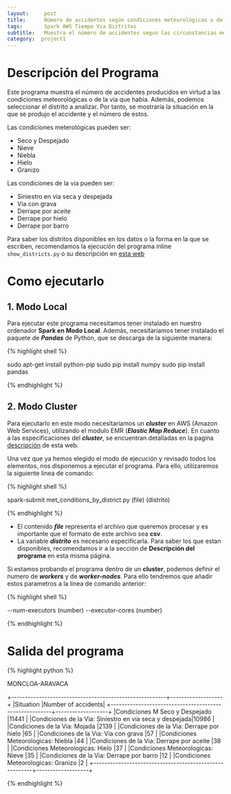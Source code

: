 ```yaml
---
layout:     post
title:      Número de accidentes según condiciones meteorológicas o de la via (seleccionando el distrito)
tags: 		Spark AWS Tiempo Via Distritos
subtitle:  	Muestra el número de accidentes segun las circunstancias meteorológicas o de la via en las que se producieron, seleccionado el distrito a analizar
category:  project1
---
```

<!-- Start Writing Below in Markdown -->

# Descripción del Programa
Este programa muestra el número de accidentes producidos en virtud a las condiciones meteorológicas o de la via que había. Además, podemos seleccionar el distrito a analizar. 
Por tanto, se mostraría la situación en la que se produjo el accidente y el número de estos.

Las condiciones meterológicas pueden ser:
- Seco y Despejado
- Nieve
- Niebla
- Hielo
- Granizo

Las condiciones de la via pueden ser:
- Siniestro en via seca y despejada
- Via con grava
- Derrape por aceite
- Derrape por hielo
- Derrape por barro

Para saber los distritos disponibles en los datos o la forma en la que se escriben, recomendamos la ejecución del programa inline `show_districts.py` o su descripción en [esta web][2]
# Como ejecutarlo

## 1. Modo Local
Para ejecutar este programa necesitamos tener instalado en nuestro ordenador **Spark en Modo Local**. Además, necesitariamos tener instalado el paquete de ***Pandas*** de Python, que se descarga de la siguiente manera:

{% highlight shell %}

sudo apt-get install python-pip
sudo pip install numpy
sudo pip install pandas

{% endhighlight %}

## 2. Modo Cluster
Para ejecutarlo en este modo necesitariamos un ***cluster*** en AWS (Amazon Web Services), utilizando el modulo EMR (***Elastic Map Reduce***). En cuanto a las especificaciones del ***cluster***, se encuentran detalladas en la pagina [descripción][1] de esta web.



Una vez que ya hemos elegido el modo de ejecución y revisado todos los elementos, nos disponemos a ejecutar el programa. Para ello, utilizaremos la siguiente linea de comando: 

{% highlight shell %}

spark-submit met_conditions_by_district.py (file) (distrito)

{% endhighlight %}

- El contenido ***file*** representa el archivo que queremos procesar y es importante que el formato de este archivo sea **csv**.
- La variable ***distrito*** es necesario especificarla. Para saber los que estan disponibles, recomendamos ir a la sección de **Descripción del programa** en esta misma página.


Si estamos probando el programa dentro de un **cluster**, podemos definir el numero de ***workers*** y de ***worker-nodes***. Para ello tendremos que añadir estos parametros a la linea de comando anterior:

{% highlight shell %}

--num-executors (number) --executor-cores (number)

{% endhighlight %}


# Salida del programa

{% highlight python %}

MONCLOA-ARAVACA

+--------------------------------------------------------+-------------------+
|Situation                                               |Number of accidents|
+--------------------------------------------------------+-------------------+
|Condiciones M Seco y Despejado                          |11441              |
|Condiciones de la Via: Siniestro en via seca y despejada|10986              |
|Condiciones de la Via: Mojada                           |2139               |
|Condiciones de la Via: Derrape por hielo                |65                 |
|Condiciones de la Via: Via con grava                    |57                 |
|Condiciones Meteorologicas: Niebla                      |44                 |
|Condiciones de la Via: Derrape por aceite               |38                 |
|Condiciones Meteorologicas: Hielo                       |37                 |
|Condiciones Meteorologicas: Nieve                       |35                 |
|Condiciones de la Via: Derrape por barro                |12                 |
|Condiciones Meteorologicas: Granizo                     |2                  |
+--------------------------------------------------------+-------------------+

{% endhighlight %}

[1]:https://artuyero.github.io/Cloud_BigData_UCM//about/
[2]:https://artuyero.github.io/Cloud_BigData_UCM//project1/2018/11/22/Show-Districts/


